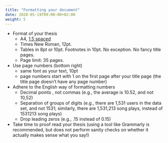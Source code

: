 ```yaml
---
title: "Formatting your document"
date: 2020-05-19T09:00:00+02:00
weight: 5
---
```


* Format of your thesis
    * A4, <ins>1.5 spaced</ins>
    * Times New Roman, 12pt.
    * Tables in 8pt or 10pt. Footnotes in 10pt. No exception. No fancy title pages.
    * Page limit: 35 pages.
* Use page numbers (bottom right)
    * same font as your text, 10pt
    * page numbers start with 1 on the first page after your title page (the title page doesn’t have any    page number)
* Adhere to the English way of formatting numbers
    * Decimal points , not commas (e.g., the average is 10.52, and not 10,52)
    * Separation of groups of digits (e.g., there are 1,531 users in the data set, and not 1531; similarly, there are 1,531,213 song plays, instead of 1531213 song plays)
    * Drop leading zeros (e.g., .15 instead of 0.15)
* Take time to proof read your thesis (using a tool like Grammarly is recommended, but does not perform sanity checks on whether it actually makes sense what you say!)
